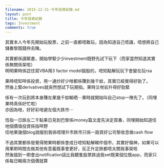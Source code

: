 ```yaml
---
filename: 2015-12-31-今年投資紀錄.md
layout: post
title: 今年投資紀錄
tags: Investment
comments: true
---
```


其實本人今年先開始玩股票，之前一直都唔敢玩，因為知道自己唔識，唔想將自己儲番黎既錢拎去賭。  

其實都係讀緊書，開始學緊少少investment既野先試下玩下（而家當然知道其實係無關係架啦）  
明明果時係諗住寫VBA用3 factor model搵股的，唔知點解玩玩下會變左玩rsa  

果時唔知咩係投資，用一通炒好少咁都係賺到幾千蚊，其實已經覺得好勁了。  
然後上緊derivatives就突然想試下玩期指，果時又咁岩升得好勁緊  

係有一次玩到將本身賺左果幾千蚊輸晒⋯果時就開始叫自己stop一陣先了。（同埋果時真係好忙啦）  
亦因為咁，好好彩咁避左個大跌市⋯  

恆指一日跌左二千點果日見到巴黎係imoney篇文度先決定買番，同埋開始知道佢地個價值投資係指咩野  
佢地果幾個blog說服到我係唔理升市跌市只係一路買好公司黎收息做cash flow  

不過其實都係發覺得閒果時都係會成日唔知點解睇件個市，其實好傷神，如果可以用果啲時間去做其他有意義既事會更好，反正升定跌都唔太關我事架啦  
然後搵到一啲會出notification話比我聽隻股票跌過我set既某個位既app，而家只係每日睇兩次個價就算